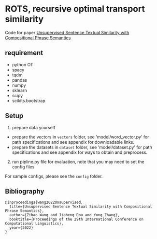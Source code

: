 # ROTS, recursive optimal transport similarity

Code for paper [Unsupervised Sentence Textual Similarity with Compositional Phrase Semantics](https://arxiv.org/abs/2210.02284)

## requirement
- python OT
- spacy
- tqdm
- pandas
- numpy
- sklearn
- scipy
- scikits.bootstrap

## Setup

1. prepare data yourself
  - prepare the vectors in `vectors` folder, see 'model/word_vector.py' for path specifications and see appendix for downloadable links.
  - prepare the datasets in `dataset` folder, see 'model/dataset.py' for path specifications and see appendix for ways to obtain and preprocess.
2. run pipline.py file for evaluation, note that you may need to set the config files

For sample configs, please see the `config` folder.


## Bibliography
```
@inproceedings{wang2022Unsupervised,
  title={Unsupervised Sentence Textual Similarity with Compositional Phrase Semantics},
  author={Zihao Wang and Jiaheng Dou and Yong Zhang},
  booktitle={Proceedings of the 29th International Conference on Computational Linguistics},
  year={2022}
}
```
